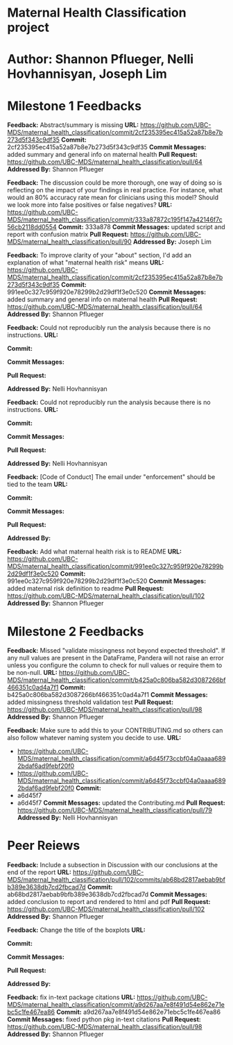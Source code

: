 # Maternal Health Classification project
# Author: Shannon Pflueger, Nelli Hovhannisyan, Joseph Lim

# Milestone 1 Feedbacks
**Feedback:** 
Abstract/summary is missing
**URL:** 
https://github.com/UBC-MDS/maternal_health_classification/commit/2cf235395ec415a52a87b8e7b273d5f343c9df35
**Commit:**
2cf235395ec415a52a87b8e7b273d5f343c9df35
**Commit Messages:** 
added summary and general info on maternal health
**Pull Request:**
https://github.com/UBC-MDS/maternal_health_classification/pull/64
**Addressed By:**
Shannon Pflueger

**Feedback:** 
The discussion could be more thorough, one way of doing so is reflecting on the impact of your findings in real practice. For instance, what would an 80% accuracy rate mean for clinicians using this model? Should we look more into false positives or false negatives?
**URL:** 
https://github.com/UBC-MDS/maternal_health_classification/commit/333a87872c195f147a42146f7c56cb2118dd0554
**Commit:**
333a878
**Commit Messages:** 
updated script and report with confusion matrix
**Pull Request:**
https://github.com/UBC-MDS/maternal_health_classification/pull/90
**Addressed By:**
Joseph Lim

**Feedback:** 
To improve clarity of your "about" section, I'd add an explanation of what "maternal health risk" means
**URL:** 
https://github.com/UBC-MDS/maternal_health_classification/commit/2cf235395ec415a52a87b8e7b273d5f343c9df35
**Commit:**
991ee0c327c959f920e78299b2d29df1f3e0c520
**Commit Messages:** 
added summary and general info on maternal health
**Pull Request:**
https://github.com/UBC-MDS/maternal_health_classification/pull/64
**Addressed By:**
Shannon Pflueger

**Feedback:** 
Could not reproducibly run the analysis because there is no instructions.
**URL:** 

**Commit:**

**Commit Messages:** 

**Pull Request:**

**Addressed By:**
Nelli Hovhannisyan

**Feedback:** 
Could not reproducibly run the analysis because there is no instructions.
**URL:** 

**Commit:**

**Commit Messages:** 

**Pull Request:**

**Addressed By:**
Nelli Hovhannisyan

**Feedback:** 
[Code of Conduct] The email under "enforcement" should be tied to the team
**URL:** 

**Commit:**

**Commit Messages:** 

**Pull Request:**

**Addressed By:**


**Feedback:** 
Add what maternal health risk is to README
**URL:** 
https://github.com/UBC-MDS/maternal_health_classification/commit/991ee0c327c959f920e78299b2d29df1f3e0c520
**Commit:**
991ee0c327c959f920e78299b2d29df1f3e0c520
**Commit Messages:** 
added maternal risk definition to readme
**Pull Request:**
https://github.com/UBC-MDS/maternal_health_classification/pull/102
**Addressed By:**
Shannon Pflueger

# Milestone 2 Feedbacks
**Feedback:** 
Missed "validate missingness not beyond expected threshold". If any null values are present in the DataFrame, Pandera will not raise an error unless you configure the column to check for null values or require them to be non-null.
**URL:** 
https://github.com/UBC-MDS/maternal_health_classification/commit/b425a0c806ba582d3087266bf466351c0ad4a7f1
**Commit:**
b425a0c806ba582d3087266bf466351c0ad4a7f1
**Commit Messages:** 
added missingness threshold validation test
**Pull Request:**
https://github.com/UBC-MDS/maternal_health_classification/pull/98
**Addressed By:**
Shannon Pflueger

**Feedback:** 
Make sure to add this to your CONTRIBUTING.md so others can also follow whatever naming system you decide to use.
**URL:** 
- https://github.com/UBC-MDS/maternal_health_classification/commit/a6d45f73ccbf04a0aaaa6892bdaf6ad9febf20f0
- https://github.com/UBC-MDS/maternal_health_classification/commit/a6d45f73ccbf04a0aaaa6892bdaf6ad9febf20f0
**Commit:**
- a6d45f7
- a6d45f7
**Commit Messages:** 
updated the Contributing.md
**Pull Request:**
https://github.com/UBC-MDS/maternal_health_classification/pull/79
**Addressed By:**
Nelli Hovhannisyan

# Peer Reiews
**Feedback:** 
Include a subsection in Discussion with our conclusions at the end of the report
**URL:** 
https://github.com/UBC-MDS/maternal_health_classification/pull/102/commits/ab68bd2817aebab9bfb389e3638db7cd2fbcad7d
**Commit:**
ab68bd2817aebab9bfb389e3638db7cd2fbcad7d
**Commit Messages:** 
added conclusion to report and rendered to html and pdf
**Pull Request:**
https://github.com/UBC-MDS/maternal_health_classification/pull/102
**Addressed By:**
Shannon Pflueger

**Feedback:** 
Change the title of the boxplots
**URL:** 

**Commit:**

**Commit Messages:** 

**Pull Request:**

**Addressed By:**


**Feedback:** 
fix in-text package citations
**URL:** 
https://github.com/UBC-MDS/maternal_health_classification/commit/a9d267aa7e8f491d54e862e71ebc5c1fe467ea86
**Commit:**
a9d267aa7e8f491d54e862e71ebc5c1fe467ea86
**Commit Messages:** 
fixed python pkg in-text citations
**Pull Request:**
https://github.com/UBC-MDS/maternal_health_classification/pull/98
**Addressed By:**
Shannon Pflueger